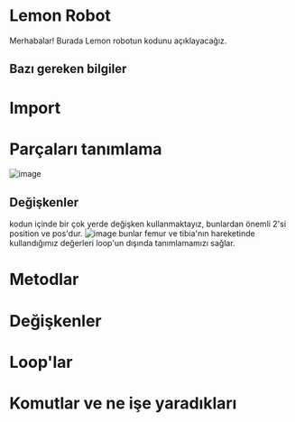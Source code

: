 # Lemon Robot

Merhabalar! Burada Lemon robotun kodunu açıklayacağız.
## Bazı gereken bilgiler

# Import

# Parçaları tanımlama
![image](https://user-images.githubusercontent.com/63399574/168582937-970195a6-95b1-4179-b61b-a7cc64d397f1.png)

## Değişkenler
kodun içinde bir çok yerde değişken kullanmaktayız, bunlardan önemli 2'si position ve pos'dur.
![image](https://user-images.githubusercontent.com/63399574/168583217-9bc4b848-a462-43c8-8375-75b5fbf20a6b.png)
bunlar femur ve tibia'nın hareketinde kullandığımız değerleri loop'un dışında tanımlamamızı sağlar.
# Metodlar

# Değişkenler

# Loop'lar

# Komutlar ve ne işe yaradıkları
